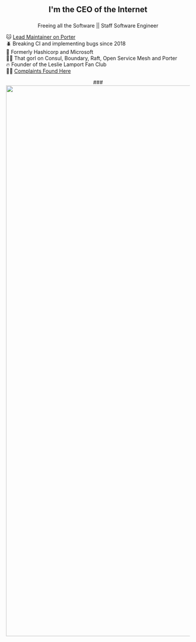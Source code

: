 

###
<div align="center">
<h2 align="center">I'm the CEO of the Internet</h2>

###
Freeing all the Software || Staff Software Engineer


</div>


🐱 [Lead Maintainer on Porter](https://porter.sh/) <br>  🪲 Breaking CI and implementing bugs since 2018<br>👋 Formerly Hashicorp and Microsoft <br> 😶‍🌫️ That gorl on Consul, Boundary, Raft, Open Service Mesh and Porter <br>🔥 Founder of the Leslie Lamport Fan Club <br> 👩‍💻 [Complaints Found Here](https://christoff.codes/) 

<div align="center"> 
###<img width="1506" alt="Screenshot 2024-05-14 at 8 26 51 PM" src="https://github.com/schristoff/schristoff/assets/28318173/b59af98d-4aaf-4a3e-b266-3916b65665b1">
</div>




